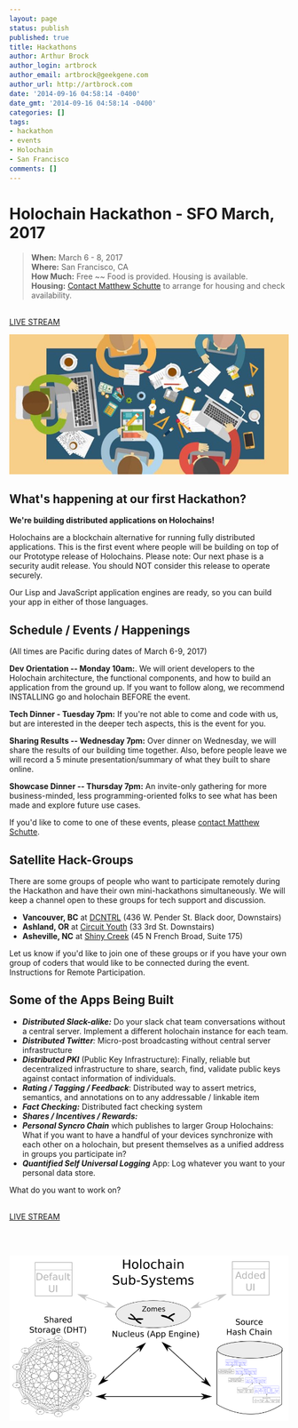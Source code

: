 ```yaml
---
layout: page
status: publish
published: true
title: Hackathons
author: Arthur Brock
author_login: artbrock
author_email: artbrock@geekgene.com
author_url: http://artbrock.com
date: '2014-09-16 04:58:14 -0400'
date_gmt: '2014-09-16 04:58:14 -0400'
categories: []
tags:
- hackathon
- events
- Holochain
- San Francisco
comments: []
---
```


# Holochain Hackathon - SFO March, 2017

> **When:** March 6 - 8, 2017 <br />
 **Where:** San Francisco, CA <br />
 **How Much:** Free ~~ Food is provided. Housing is available. <br />
 **Housing:** [Contact Matthew Schutte](http://matthewschutte.com/contact/) to arrange for housing and check availability.

<br /><a class="btn btn-primary btn-xl" href="https://www.youtube.com/watch?v=-RyFJWK4mhI&feature=youtu.be">LIVE STREAM</a>

<img class="fit responsive" src="/images/hackathon-table.jpg">

## What's happening at our first Hackathon?
**We're building distributed applications on Holochains!**

Holochains are a blockchain alternative for running fully distributed applications. This is the first event where people will be building on top of our Prototype release of Holochains. Please note: Our next phase is a security audit release. You should NOT consider this release to operate securely.

Our Lisp and JavaScript application engines are ready, so you can build your app in either of those languages.


## Schedule / Events / Happenings
(All times are Pacific during dates of March 6-9, 2017)

**Dev Orientation -- Monday 10am:**. We will orient developers to the Holochain architecture, the functional components, and how to build an application from the ground up. If you want to follow along, we recommend INSTALLING go and holochain BEFORE the event.

**Tech Dinner - Tuesday 7pm:** If you're not able to come and code with us, but are interested in the deeper tech aspects, this is the event for you.  

**Sharing Results -- Wednesday 7pm:** Over dinner on Wednesday, we will share the results of our building time together. Also, before people leave we will record a 5 minute presentation/summary of what they built to share online.

**Showcase Dinner -- Thursday 7pm:** An invite-only gathering for more business-minded, less programming-oriented folks to see what has been made and explore future use cases.

If you'd like to come to one of these events, please [contact Matthew Schutte](http://matthewschutte.com/contact/).

## Satellite Hack-Groups
There are some groups of people who want to participate remotely during the Hackathon and have their own mini-hackathons simultaneously. We will keep a channel open to these groups for tech support and discussion.

 - **Vancouver, BC** at [DCNTRL](https://www.meetup.com/dctrlvan/) (436 W. Pender St. Black door, Downstairs)
 - **Ashland, OR** at [Circuit Youth](http://circuityouth.org/) (33 3rd St. Downstairs)
 - **Asheville, NC** at [Shiny Creek](http://www.shinycreek.com/) (45 N French Broad, Suite 175)

Let us know if you'd like to join one of these groups or if you have your own group of coders that would like to be connected during the event. Instructions for Remote Participation.

## Some of the Apps Being Built
 - _**Distributed Slack-alike:**_ Do your slack chat team conversations without a central server. Implement a different holochain instance for each team.
 - _**Distributed Twitter**:_ Micro-post broadcasting without central server infrastructure
 - _**Distributed PKI**_ (Public Key Infrastructure): Finally, reliable  but decentralized infrastructure to share, search, find, validate public keys against contact information of individuals.
 -  _**Rating / Tagging / Feedback**_: Distributed way to assert metrics, semantics, and annotations on to any addressable / linkable item
 - _**Fact Checking:**_ Distributed fact checking system
 - _**Shares / Incentives / Rewards:**_
 - _**Personal Syncro Chain**_ which publishes to larger Group Holochains: What if you want to have a handful of your devices synchronize with each other on a holochain, but present themselves as a unified address in groups you participate in?
 - _**Quantified Self Universal Logging**_ App: Log whatever you want to your personal data store.

What do you want to work on?

<br /><a class="btn btn-primary btn-xl" href="https://www.youtube.com/watch?v=-RyFJWK4mhI&feature=youtu.be">LIVE STREAM</a>

<br /><br />

![Holochain_Subsystems](/images/Holochain_Subsystems.png)
